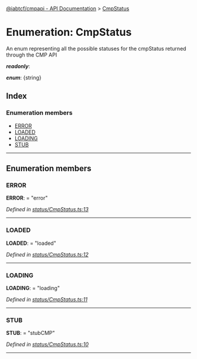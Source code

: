 [@iabtcf/cmpapi - API Documentation](../README.md) > [CmpStatus](../enums/cmpstatus.md)

# Enumeration: CmpStatus

An enum representing all the possible statuses for the cmpStatus returned through the CMP API

*__readonly__*: 

*__enum__*: {string}

## Index

### Enumeration members

* [ERROR](cmpstatus.md#error)
* [LOADED](cmpstatus.md#loaded)
* [LOADING](cmpstatus.md#loading)
* [STUB](cmpstatus.md#stub)

---

## Enumeration members

<a id="error"></a>

###  ERROR

**ERROR**:  = "error"

*Defined in [status/CmpStatus.ts:13](https://github.com/chrispaterson/iabtcf/blob/aa3fc72/modules/cmpapi/src/status/CmpStatus.ts#L13)*

___
<a id="loaded"></a>

###  LOADED

**LOADED**:  = "loaded"

*Defined in [status/CmpStatus.ts:12](https://github.com/chrispaterson/iabtcf/blob/aa3fc72/modules/cmpapi/src/status/CmpStatus.ts#L12)*

___
<a id="loading"></a>

###  LOADING

**LOADING**:  = "loading"

*Defined in [status/CmpStatus.ts:11](https://github.com/chrispaterson/iabtcf/blob/aa3fc72/modules/cmpapi/src/status/CmpStatus.ts#L11)*

___
<a id="stub"></a>

###  STUB

**STUB**:  = "stubCMP"

*Defined in [status/CmpStatus.ts:10](https://github.com/chrispaterson/iabtcf/blob/aa3fc72/modules/cmpapi/src/status/CmpStatus.ts#L10)*

___

